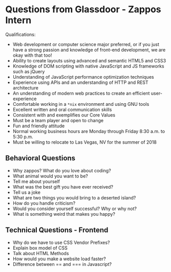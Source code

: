 # Questions from Glassdoor - Zappos Intern

Qualifications:
- Web development or computer science major preferred, or if you just have a strong passion and knowledge of front-end development, we are okay with that too!
- Ability to create layouts using advanced and semantic HTML5 and CSS3
- Knowledge of DOM scripting with native JavaScript and JS frameworks such as jQuery
- Understanding of JavaScript performance optimization techniques
- Experience using APIs and an understanding of HTTP and REST architecture
- An understanding of modern web practices to create an efficient user-experience
- Comfortable working in a `*nix` environment and using GNU tools
- Excellent written and oral communication skills
- Consistent with and exemplifies our Core Values
- Must be a team player and open to change
- Fun and friendly attitude
- Normal working business hours are Monday through Friday 8:30 a.m. to 5:30 p.m.
- Must be willing to relocate to Las Vegas, NV for the summer of 2018

## Behavioral Questions
- Why zappos? What do you love about coding?
- What animal would you want to be?
- Tell me about yourself
- What was the best gift you have ever received?
- Tell us a joke
- What are two things you would bring to a deserted island?
- How do you handle criticism?
- Would you consider yourself successful? Why or why not?
- What is something weird that makes you happy?


## Technical Questions - Frontend
- Why do we have to use CSS Vendor Prefixes?
- Explain box model of CSS
- Talk about HTML Methods
- How would you make a website load faster?
- Difference between == and === in Javascript?
